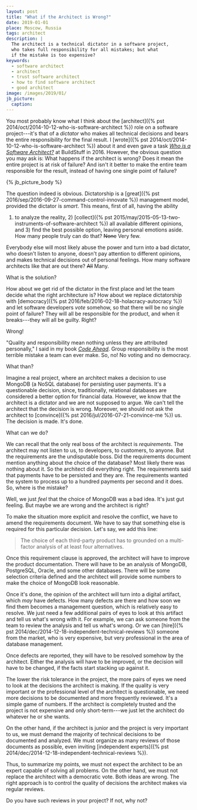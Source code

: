 ```yaml
---
layout: post
title: "What if the Architect is Wrong?"
date: 2019-01-01
place: Moscow, Russia
tags: architect
description: |
  The architect is a technical dictator in a software project,
  who takes full responsibility for all mistakes; but what
  if the mistake is too expensive?
keywords:
  - software architect
  - architect
  - trust software architect
  - how to find software architect
  - good architect
image: /images/2019/01/
jb_picture:
  caption:
---
```


You most probably know what I think about the
[architect]({% pst 2014/oct/2014-10-12-who-is-software-architect %})
role on a software project---it's that of a _dictator_ who makes all technical decisions
and bears the entire responsibility for the final result. I [wrote]({% pst 2014/oct/2014-10-12-who-is-software-architect %})
about it and even gave a task [_Who is a Software Architect?_](https://www.youtube.com/watch?v=R1lA7pN60xg)
at BuildStuff in 2016. However, the obvious question you may ask is:
What happens if the architect is wrong? Does it mean the entire project
is at risk of failure? And isn't it better to make the entire team responsible
for the result, instead of having one single point of failure?

<!--more-->

{% jb_picture_body %}

The question indeed is obvious. Dictatorship is a [great]({% pst 2016/sep/2016-09-27-command-control-innovate %})
management model, provided the dictator is _smart_. This means, first of all, having the ability
1) to analyze the reality, 2) [collect]({% pst 2015/may/2015-05-13-two-instruments-of-software-architect %})
all available different opinions, and 3) find
the best possible option, leaving personal emotions aside. How many people
truly can do that? <del>None</del> Very few.

Everybody else will most likely abuse the power and turn into a bad dictator,
who doesn't listen to anyone, doesn't pay attention to different opinions,
and makes technical decisions out of personal feelings. How many
software architects like that are out there? <del>All</del> Many.

What is the solution?

How about we get rid of the dictator in the first place and let the team
decide what the right architecture is? How about we replace dictatorship
with [democracy]({% pst 2016/feb/2016-02-18-holacracy-autocracy %})
and let software developers _vote_ somehow, so that there will
be no single point of failure? They will all be responsible for the product,
and when it breaks---they will all be guilty. Right?

Wrong!

"Quality and responsibility mean nothing unless they are attributed personally,"
I said in my book [_Code Ahead_](/code-ahead.html). Group responsibility
is the most terrible mistake a team can ever make. So, no! No voting and no democracy.

What than?

Imagine a real project, where an architect makes a decision to use MongoDB (a NoSQL database) for persisting
user payments. It's a questionable decision, since, traditionally, relational databases
are considered a better option for financial data. However, we know that the architect
is a dictator and we are not supposed to argue. We can't tell the architect
that the decision is wrong. Moreover, we should not ask the architect to
[convince]({% pst 2016/jul/2016-07-21-convince-me %}) us. The decision is made. It's done.

What can we do?

We can recall that the only real boss of the architect is _requirements_. The
architect may not listen to us, to developers, to customers, to anyone. But
the requirements are the undisputable boss. Did the requirements document
mention anything about the choice of the database? Most likely there was nothing
about it. So the architect did everything right. The requirements said
that payments have to be persisted and they are. The requirements wanted
the system to process up to a hundred payments per second and it does. So,
where is the mistake?

Well, we just _feel_ that the choice of MongoDB was a bad idea. It's just gut feeling.
But maybe we are wrong and the architect is right?

To make the situation more explicit and resolve the conflict,
we have to amend the requirements document. We have
to say that something else is required for this particular decision. Let's say,
we add this line:

> The choice of each third-party product has
to grounded on a multi-factor analysis of
at least four alternatives.

Once this requirement clause is approved, the architect will have to improve the
product documentation. There will have to be an analysis of MongoDB,
PostgreSQL, Oracle, and some other databases. There will be some selection
criteria defined and the architect will provide some numbers to make the
choice of MongoDB look reasonable.

Once it's done, the opinion of the architect will turn into a digital artifact,
which _may_ have defects. How many defects are there and how soon we find them
becomes a management question, which is relatively easy to resolve. We just
need a few additional pairs of eyes to look at this artifact and tell us
what's wrong with it. For example, we can ask someone from the team to review
the analysis and tell us what's wrong. Or we can [hire]({% pst 2014/dec/2014-12-18-independent-technical-reviews %})
someone from the market, who is very expensive, but
very professional in the area of database management.

Once defects are reported, they will have to be resolved somehow by the
architect. Either the analysis will have
to be improved, or the decision will have to be changed, if the facts start
stacking up against it.

The lower the risk tolerance in the project, the more pairs of eyes we need
to look at the decisions the architect is making. If the quality is very
important or the professional level of the architect is questionable, we need
more decisions to be documented and more frequently reviewed. It's a simple
game of numbers. If the architect is completely trusted and the project is not
expensive and only short-term---we just let the architect do whatever he or she
wants.

On the other hand, if the architect is junior and the project is very important
to us, we must demand the majority of technical decisions to be documented
and analyzed. We must organize as many reviews of those documents as possible,
even inviting [independent experts]({% pst 2014/dec/2014-12-18-independent-technical-reviews %}).

Thus, to summarize my points, we must not expect the architect to be an expert
capable of solving all problems. On the other hand, we must not replace the
architect with a democratic vote. Both ideas are wrong. The right approach is
to control the quality of decisions the architect makes via regular reviews.

Do you have such reviews in your project? If not, why not?
